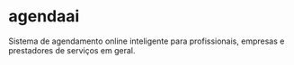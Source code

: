# agendaai
Sistema de agendamento online inteligente para profissionais, empresas e prestadores de serviços em geral.
